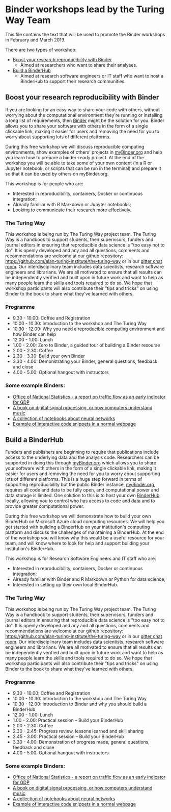 # Binder workshops lead by the Turing Way Team

This file contains the text that will be used to promote the Binder workshops in February and March 2019.

There are two types of workshop:
* [Boost your research reproducibility with Binder](#boost-your-research-reproducibility-with-binder)
  * Aimed at researchers who want to share their analyses.
* [Build a BinderHub](#build-a-binderhub)
  * Aimed at research software engineers or IT staff who want to host a BinderHub to support their research communities.
  
## Boost your research reproducibility with Binder

If you are looking for an easy way to share your code with others, without worrying about the computational environment they're running or installing a long list of requirements, then [Binder](https://mybinder.readthedocs.io/en/latest/) might be the solution for you.
Binder allows you to share your software with others in the form of a single clickable link, making it easier for users and removing the need for you to worry about supporting lots of different platforms. 

During this free workshop we will discuss reproducible computing environments, show examples of others’ projects in [myBinder.org](https://mybinder.org/) and help you learn how to prepare a binder-ready project.
At the end of the workshop you will be able to take some of your own content (in a R or Jupyter notebook, or scripts that can be run in the terminal) and prepare it so that it can be used by others on myBinder.org.

This workshop is for people who are:
*	Interested in reproducibility, containers, Docker or continuous integration; 
*	Already familiar with R Markdown or Jupyter notebooks;
*	Looking to communicate their research more effectively.

### The Turing Way

This workshop is being run by The Turing Way project team.
The Turing Way is a handbook to support students, their supervisors, funders and journal editors in ensuring that reproducible data science is "too easy not to do".
It is openly developed and any and all questions, comments and recommendations are welcome at our github repository: https://github.com/alan-turing-institute/the-turing-way or in our [gitter chat room](https://gitter.im/alan-turing-institute/the-turing-way).
Our interdisciplinary team includes data scientists, research software engineers and librarians.
We are all motivated to ensure that all results can be independently verified and built upon in future work and want to help as many people learn the skills and tools required to do so.
We hope that workshop participants will also contribute their "tips and tricks" on using Binder to the book to share what they've learned with others.


### Programme

* 9.30 - 10.00: Coffee and Registration
* 10.00 - 10.30: Introduction to the workshop and The Turing Way
* 10.30 - 12.00: Why you need a reproducible computing environment and how Binder can help
* 12.00 - 1.00: Lunch
* 1.00 - 2.00: Zero to Binder, a guided tour of building a Binder resourse
* 2.00 - 2.30: Coffee
* 2.30 - 3.30: Build your own Binder
* 3.30 - 4.00: Demonstrating your Binder, general questions, feedback and close
* 4.00 - 5.00: Optional hangout with instructors

### Some example Binders:

*	[Office of National Statistics - a report on traffic flow as an early indicator for GDP](https://mybinder.org/v2/gh/ONSBigData/traffic_as_early_indicator/master?filepath=Report%20-%20Annual%20average%20daily%20traffic%20flow%20(AADF)%20as%20a%20correlate%20for%20GDP%20growth-Final.ipynb)
*	[A book on digital signal processing, or how computers understand music](https://mybinder.org/v2/gh/AllenDowney/ThinkDSP/master?filepath=code/cacophony.ipynb)
*	[A collection of notebooks about neural networks](https://mybinder.org/v2/gh/Calysto/conx/master?filepath=binder%2Findex.ipynb)
*	[Example of interactive code snippets in a normal webpage](https://spacy.io/usage/linguistic-features#pos-tagging)

## Build a BinderHub

Funders and publishers are beginning to require that publications include access to the underlying data and the analysis code.
Researchers can be supported in doing this through [myBinder.org](https://mybinder.org/) which allows you to share your software with others in the form of a single clickable link, making it easier for users and removing the need for you to worry about supporting lots of different platforms.
This is a huge step forward in terms of supporting reproducibility but the public Binder instance, [myBinder.org](https://mybinder.org/), requires all code and data to be fully open, and computational power and data storage is limited.
One solution to this is to host your own [BinderHub](https://binderhub.readthedocs.io/en/latest/) locally, allowing you to control who has access to code and data and to provide greater computational power. 

During this free workshop we will demonstrate how to build your own BinderHub on Microsoft Azure cloud computing resources.
We will help you get started with building a BinderHub on your institution's computing platform and discuss the challenges of maintaining a BinderHub.
At the end of the workshop you will know why this would be a useful resource for your team, and will know where to look for help and support building your institution's BinderHub.

This workshop is for Research Software Engineers and IT staff who are:
*	Interested in reproducibility, containers, Docker or continuous integration; 
*	Already familiar with Binder and R Markdown or Python for data science;
*	Interested in setting up their own local BinderHub.

### The Turing Way

This workshop is being run by The Turing Way project team.
The Turing Way is a handbook to support students, their supervisors, funders and journal editors in ensuring that reproducible data science is "too easy not to do".
It is openly developed and any and all questions, comments and recommendations are welcome at our github repository: https://github.com/alan-turing-institute/the-turing-way or in our [gitter chat room](https://gitter.im/alan-turing-institute/the-turing-way).
Our interdisciplinary team includes data scientists, research software engineers and librarians.
We are all motivated to ensure that all results can be independently verified and built upon in future work and want to help as many people learn the skills and tools required to do so.
We hope that workshop participants will also contribute their "tips and tricks" on using Binder to the book to share what they've learned with others.

### Programme

* 9.30 - 10.00: Coffee and Registration
* 10.00 - 10.30: Introduction to the workshop and The Turing Way
* 10.30 - 12.00: Introduction to Binder and why *you* should build a BinderHub
* 12.00 - 1.00: Lunch
* 1.00 - 2.00: Practical session – Build your BinderHub
* 2.00 - 2.30: Coffee
* 2.30 - 2.45: Progress review, lessons learned and skill sharing
* 2.45 - 3.00: Practical session – Build your BinderHub
* 3.30 - 4.00: Demonstration of progress made, general questions, feedback and close
* 4.00 - 5.00: Optional hangout with instructors

### Some example Binders:

*	[Office of National Statistics - a report on traffic flow as an early indicator for GDP](https://mybinder.org/v2/gh/ONSBigData/traffic_as_early_indicator/master?filepath=Report%20-%20Annual%20average%20daily%20traffic%20flow%20(AADF)%20as%20a%20correlate%20for%20GDP%20growth-Final.ipynb)
*	[A book on digital signal processing, or how computers understand music](https://mybinder.org/v2/gh/AllenDowney/ThinkDSP/master?filepath=code/cacophony.ipynb)
*	[A collection of notebooks about neural networks](https://mybinder.org/v2/gh/Calysto/conx/master?filepath=binder%2Findex.ipynb)
*	[Example of interactive code snippets in a normal webpage](https://spacy.io/usage/linguistic-features#pos-tagging)
